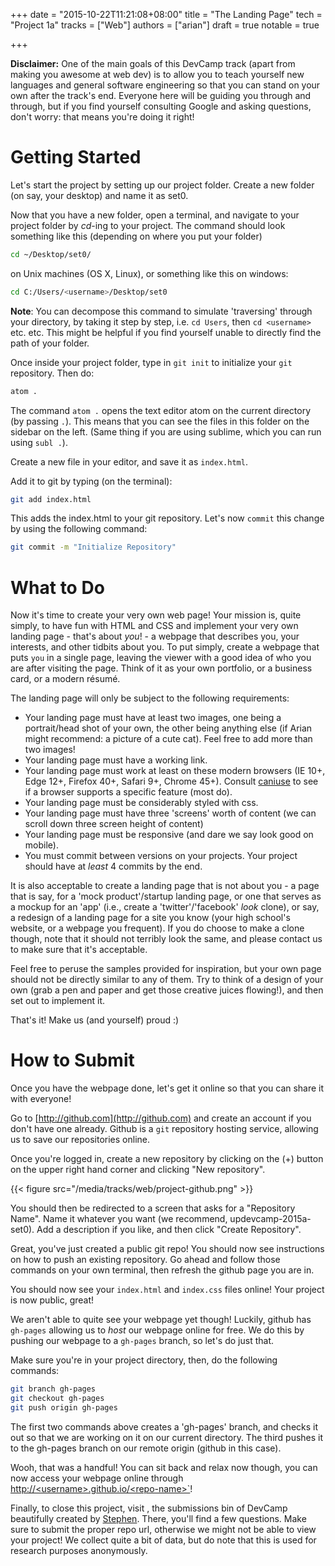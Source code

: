 +++
date = "2015-10-22T11:21:08+08:00"
title = "The Landing Page"
tech = "Project 1a"
tracks = ["Web"]
authors = ["arian"]
draft = true
notable = true

+++

__Disclaimer:__ One of the main goals of this DevCamp track (apart from making you awesome at web dev) is to allow you to teach yourself new languages and general software engineering so that you can stand on your own after the track's end. Everyone here will be guiding you through and through, but if you find yourself consulting Google and asking questions, don't worry: that means you're doing it right!

# Getting Started

Let's start the project by setting up our project folder. Create a new folder (on say, your desktop) and name it as set0.

Now that you have a new folder, open a terminal, and navigate to your project folder by _cd_-ing to your project. The command should look something like this (depending on where you put your folder)

~~~bash
cd ~/Desktop/set0/
~~~

on Unix machines (OS X, Linux), or something like this on windows:

~~~bash
cd C:/Users/<username>/Desktop/set0
~~~

__Note__: You can decompose this command to simulate 'traversing' through your directory, by taking it step by step, i.e. `cd Users`, then `cd <username>` etc. etc. This might be helpful if you find yourself unable to directly find the path of your folder.

Once inside your project folder, type in `git init` to initialize your `git` repository. Then do:

~~~bash
atom .
~~~

The command `atom .` opens the text editor atom on the current directory (by passing `.`). This means that you can see the files in this folder on the sidebar on the left. (Same thing if you are using sublime, which you can run using `subl .`).

Create a new file in your editor, and save it as `index.html`.

Add it to git by typing (on the terminal):

~~~bash
git add index.html
~~~

This adds the index.html to your git repository. Let's now `commit` this change by using the following command:

~~~bash
git commit -m "Initialize Repository"
~~~

# What to Do

Now it's time to create your very own web page! Your mission is, quite simply, to have fun with HTML and CSS and implement your very own landing page - that's about _you_! - a webpage that describes you, your interests, and other tidbits about you. To put simply, create a webpage that puts `you` in a single page, leaving the viewer with a good idea of who you are after visiting the page. Think of it as your own portfolio, or a business card, or a modern résumé.

The landing page will only be subject to the following requirements:

- Your landing page must have at least two images, one being a portrait/head shot of your own, the other being anything else (if Arian might recommend: a picture of a cute cat). Feel free to add more than two images!
- Your landing page must have a working link.
- Your landing page must work at least on these modern browsers (IE 10+, Edge 12+, Firefox 40+, Safari 9+, Chrome 45+). Consult [caniuse](http://caniuse.com/) to see if a browser supports a specific feature (most do).
- Your landing page must be considerably styled with css.
- Your landing page must have three 'screens' worth of content (we can scroll down three screen height of content)
- Your landing page must be responsive (and dare we say look good on mobile).
- You must commit between versions on your projects. Your project should have at _least_ 4 commits by the end.

It is also acceptable to create a landing page that is not about you - a page that is say, for a 'mock product'/startup landing page, or one that serves as a mockup for an 'app' (i.e., create a 'twitter'/'facebook' _look_ clone), or say, a redesign of a landing page for a site you know (your high school's website, or a webpage you frequent). If you do choose to make a clone though, note that it should not terribly look the same, and please contact us to make sure that it's acceptable.

Feel free to peruse the samples provided for inspiration, but your own page should not be directly similar to any of them. Try to think of a design of your own (grab a pen and paper and get those creative juices flowing!), and then set out to implement it.

That's it! Make us (and yourself) proud :)

# How to Submit

Once you have the webpage done, let's get it online so that you can share it with everyone!

Go to [http://github.com](http://github.com) and create an account if you don't have one already. Github is a `git` repository hosting service, allowing us to save our repositories online.

Once you're logged in, create a new repository by clicking on the (+) button on the upper right hand corner and clicking "New repository".

{{< figure src="/media/tracks/web/project-github.png" >}}

You should then be redirected to a screen that asks for a "Repository Name". Name it whatever you want (we recommend, updevcamp-2015a-set0). Add a description if you like, and then click "Create Repository".

Great, you've just created a public git repo! You should now see instructions on how to push an existing repository. Go ahead and follow those commands on your own terminal, then refresh the github page you are in.

You should now see your `index.html` and `index.css` files online! Your project is now public, great!

We aren't able to quite see your webpage yet though! Luckily, github has `gh-pages` allowing us to _host_ our webpage online for free. We do this by pushing our webpage to a `gh-pages` branch, so let's do just that.

Make sure you're in your project directory, then, do the following commands:

~~~bash
git branch gh-pages
git checkout gh-pages
git push origin gh-pages
~~~

The first two commands above creates a 'gh-pages' branch, and checks it out so that we are working on it on our current directory. The third pushes it to the gh-pages branch on our remote origin (github in this case).

Wooh, that was a handful! You can sit back and relax now though, you can now access your webpage online through [http://\<username>.github.io/\<repo-name>`](#)!

Finally, to close this project, visit [](), the submissions bin of DevCamp beautifully created by [Stephen](/authors/stephen). There, you'll find a few questions. Make sure to submit the proper repo url, otherwise we might not be able to view your project! We collect quite a bit of data, but do note that this is used for research purposes anonymously.
